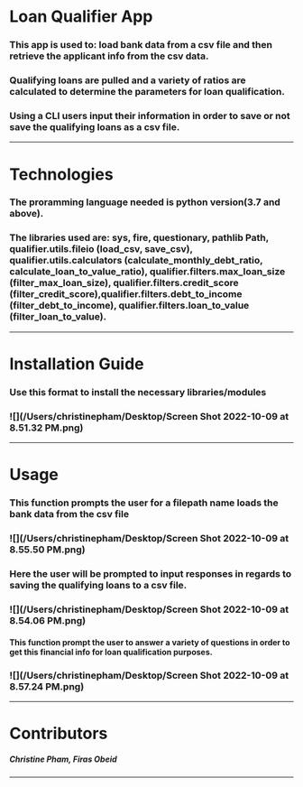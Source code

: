# Loan Qualifier App
 ### This app is used to: load bank data from a csv file and then retrieve the applicant info from the csv data. 
 ### Qualifying loans are pulled and a variety of ratios are calculated to determine the parameters for loan qualification. 
 ### Using a CLI users input their information in order to save or not save the qualifying loans as a csv file.
---

# Technologies

### The proramming language needed is python version(3.7 and above). 
### The libraries used are: sys, fire, questionary, pathlib Path, qualifier.utils.fileio (load_csv, save_csv), qualifier.utils.calculators (calculate_monthly_debt_ratio, calculate_loan_to_value_ratio), qualifier.filters.max_loan_size (filter_max_loan_size), qualifier.filters.credit_score (filter_credit_score),qualifier.filters.debt_to_income (filter_debt_to_income), qualifier.filters.loan_to_value (filter_loan_to_value).
---

# Installation Guide

### Use this format to install the necessary libraries/modules
### ![](/Users/christinepham/Desktop/Screen Shot 2022-10-09 at 8.51.32 PM.png)
---

# Usage

### This function prompts the user for a filepath name loads the bank data from the csv file
### ![](/Users/christinepham/Desktop/Screen Shot 2022-10-09 at 8.55.50 PM.png)

### Here the user will be prompted to input responses in regards to saving the qualifying loans to a csv file.
### ![](/Users/christinepham/Desktop/Screen Shot 2022-10-09 at 8.54.06 PM.png)

#### This function prompt the user to answer a variety of questions in order to get this financial info for loan qualification purposes.
### ![](/Users/christinepham/Desktop/Screen Shot 2022-10-09 at 8.57.24 PM.png)
---

# Contributors

##### Christine Pham, Firas Obeid
---
